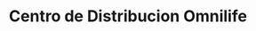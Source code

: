 ---
title: "Centro de Distribucion Omnilife"
url: /mexico/centro-de-distribucion-omnilife/
shop: suplementos nutricionales
---
